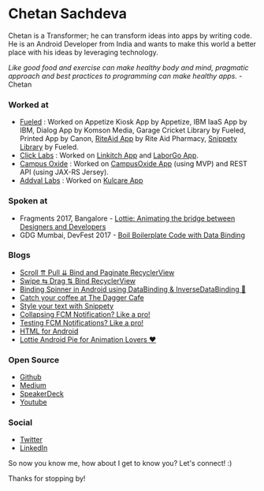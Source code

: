 # Chetan Sachdeva

Chetan is a Transformer; he can transform ideas into apps by writing code. He is an Android Developer from India and wants to make this world a better place with his ideas by leveraging technology.

_Like good food and exercise can make healthy body and mind, pragmatic approach and best practices to programming can make healthy apps._ - Chetan

### Worked at

- [Fueled](http://fueled.com/) : Worked on Appetize Kiosk App by Appetize, IBM IaaS App by IBM, Dialog App by Komson Media, Garage Cricket Library by Fueled, Printed App by Canon, [RiteAid App](https://play.google.com/store/apps/details?id=com.riteaid.android&hl=en) by Rite Aid Pharmacy, [Snippety Library](https://github.com/Fueled/snippety) by Fueled.
- [Click Labs](http://click-labs.com/) : Worked on [Linkitch App](https://play.google.com/store/apps/details?id=com.linkitch.kitch&hl=it) and [LaborGo App](https://play.google.com/store/apps/details?id=com.laborgo&hl=en). 
- [Campus Oxide](http://www.campusoxide.com/) : Worked on [CampusOxide App](https://play.google.com/store/apps/details?id=com.campusoxide.app.campusoxide&hl=en) (using MVP) and REST API (using JAX-RS Jersey).
- [Addval Labs](http://www.addvalabs.com/) : Worked on [Kulcare App](https://play.google.com/store/apps/details?id=com.kulcare.android.kulcarepatient&hl=en_IN)

### Spoken at

- Fragments 2017, Bangalore - [Lottie: Animating the bridge between Designers and Developers](https://speakerdeck.com/chetdeva/lottie-animating-the-bridge-between-designers-anddevelopers)
- GDG Mumbai, DevFest 2017 - [Boil Boilerplate Code with Data Binding](https://speakerdeck.com/chetdeva/boil-boilerplate-code-with-data-binding)

### Blogs

- [Scroll ⇈ Pull ⇊ Bind and Paginate RecyclerView](https://medium.com/fueled-engineering/scroll-pull-bind-paginate-recyclerview-30d5aed8b43a)
- [Swipe ⇆ Drag ⇅ Bind RecyclerView](https://medium.com/fueled-engineering/swipe-drag-bind-recyclerview-817408125530)
- [Binding Spinner in Android using DataBinding & InverseDataBinding 💫](https://medium.com/fueled-engineering/binding-spinner-in-android-c5fa8c084480)
- [Catch your coffee at The Dagger Cafe](https://medium.com/@chet.deva/catch-your-coffee-at-the-dagger-cafe%EF%B8%8F-2e9be457b09d)
- [Style your text with Snippety](https://medium.com/fueled-engineering/style-your-text-using-snippety-9d205eb02fde)
- [Collapsing FCM Notification? Like a pro!](https://medium.com/fueled-engineering/collapsing-fcm-notification-like-a-pro-102a4946b350)
- [Testing FCM Notifications? Like a pro!](https://medium.com/fueled-engineering/testing-fcm-notifications-like-a-pro-e3db32d87e84)
- [HTML for Android](https://medium.com/fueled-engineering/html-for-android-a3ea62f101b9)
- [Lottie Android Pie for Animation Lovers ❤](https://medium.com/fueled-engineering/lottie-android-pie-for-animation-lovers-cd9d608fa039)

### Open Source

- [Github](https://github.com/chetdeva)
- [Medium](https://medium.com/@chet.deva)
- [SpeakerDeck](https://speakerdeck.com/chetdeva)
- [Youtube](https://www.youtube.com/channel/UC_4TBWZcI-tdZ02wESTRVNw)

### Social

- [Twitter](https://twitter.com/Chetsachdeva)
- [LinkedIn](https://www.linkedin.com/in/chetsacheva)

So now you know me, how about I get to know you? Let's connect! :)

Thanks for stopping by!
